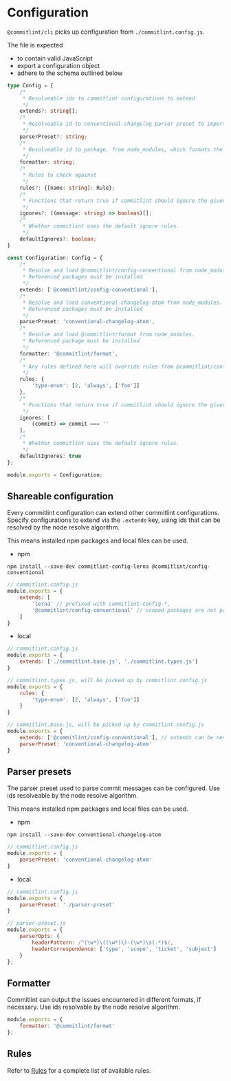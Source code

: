 # Configuration

`@commitlint/cli` picks up configuration from `./commitlint.config.js`.

The file is expected 

* to contain valid JavaScript
* export a configuration object
* adhere to the schema outlined below

```ts
type Config = {
    /*
     * Resolveable ids to commitlint configurations to extend
     */
    extends?: string[];
    /*
     * Resolveable id to conventional-changelog parser preset to import and use
     */
    parserPreset?: string;
    /*
     * Resolveable id to package, from node_modules, which formats the output.
     */
    formatter: string;
    /*
     * Rules to check against
     */
    rules?: {[name: string]: Rule};
    /*
     * Functions that return true if commitlint should ignore the given message.
     */
    ignores?: ((message: string) => boolean)[];
    /*
     * Whether commitlint uses the default ignore rules.
     */
    defaultIgnores?: boolean;
}

const Configuration: Config = {
    /*
     * Resolve and load @commitlint/config-conventional from node_modules.
     * Referenced packages must be installed
     */
    extends: ['@commitlint/config-conventional'],
    /*
     * Resolve and load conventional-changelog-atom from node_modules. 
     * Referenced packages must be installed
     */
    parserPreset: 'conventional-changelog-atom',
    /*
     * Resolve and load @commitlint/format from node_modules.
     * Referenced package must be installed
     */
    formatter: '@commitlint/format',
    /*
     * Any rules defined here will override rules from @commitlint/config-conventional
     */
    rules: {
        'type-enum': [2, 'always', ['foo']]
    },
    /*
     * Functions that return true if commitlint should ignore the given message.
     */
    ignores: [
        (commit) => commit === ''
    ],
    /*
     * Whether commitlint uses the default ignore rules.
     */
    defaultIgnores: true
};

module.exports = Configuration;
```

## Shareable configuration

Every commitlint configuration can extend other commitlint configurations.
Specify configurations to extend via the `.extends` key, using ids 
that can be resolved by the node resolve algorithm.

This means installed npm packages and local files can be used.

* npm

```
npm install --save-dev commitlint-config-lerna @commitlint/config-conventional
```

```js
// commitlint.config.js
module.exports = {
    extends: [
        'lerna' // prefixed with commitlint-config-*,
        '@commitlint/config-conventional' // scoped packages are not prefixed
    ]
}
```

* local


```js
// commitlint.config.js
module.exports = {
    extends: ['./commitlint.base.js', './commitlint.types.js']
}
```

```js
// commitlint.types.js, will be picked up by commitlint.config.js
module.exports = {
    rules: {
        'type-enum': [2, 'always', ['foo']]
    }
}
```

```js
// commitlint.base.js, will be picked up by commitlint.config.js
module.exports = {
    extends: ['@commitlint/config-conventional'], // extends can be nested
    parserPreset: 'conventional-changelog-atom'
}
```

## Parser presets

The parser preset used to parse commit messages can be configured. 
Use ids resolveable by the node resolve algorithm.

This means installed npm packages and local files can be used.

* npm

```
npm install --save-dev conventional-changelog-atom
```

```js
// commitlint.config.js
module.exports = {
    parserPreset: 'conventional-changelog-atom'
}
```

* local

```js
// commitlint.config.js
module.exports = {
    parserPreset: './parser-preset'
}
```

```js
// parser-preset.js
module.exports = {
    parserOpts: {
        headerPattern: /^(\w*)\((\w*)\)-(\w*)\s(.*)$/,
        headerCorrespondence: ['type', 'scope', 'ticket', 'subject']
    }
};
```

## Formatter

Commitlint can output the issues encountered in different formats, if necessary.
Use ids resolvable by the node resolve algorithm.

```js
module.exports = {
    formatter: '@commitlint/format'
};
```

## Rules

Refer to [Rules](reference-rules.md) for a complete list of available rules.
